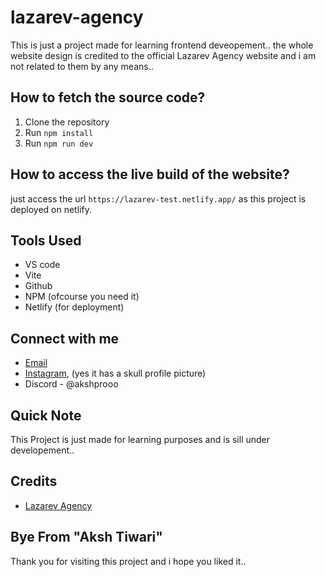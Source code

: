 # lazarev-agency
 This is just a project made for learning frontend deveopement.. the whole website design is credited to the official Lazarev Agency website and i am not related to them by any means..

## How to fetch the source code?

1. Clone the repository
2. Run `npm install`
3. Run `npm run dev`

## How to access the live build of the website?

just access the url `https://lazarev-test.netlify.app/` as this project is deployed on netlify.

## Tools Used

- VS code
- Vite
- Github
- NPM (ofcourse you need it)
- Netlify (for deployment)

## Connect with me

- [Email](mailto:akshprooo@gmail.com)
- [Instagram](https://www.instagram.com/akshtiwari__), (yes it has a skull profile picture)
- Discord - @akshprooo

## Quick Note

This Project is just made for learning purposes and is sill under developement..

## Credits

- [Lazarev Agency](https://lazarev.agency/)



## Bye From "Aksh Tiwari"

Thank you for visiting this project and i hope you liked it..
